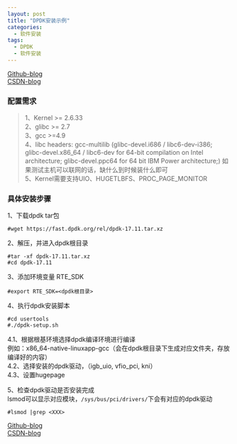 ```yaml
---
layout: post
title: "DPDK安装示例"
categories:
  - 软件安装
tags:
  - DPDK
  - 软件安装
---
```


[Github-blog](https://xftony.github.io/%E8%BD%AF%E4%BB%B6%E5%AE%89%E8%A3%85/2018/04/27/dpdk%E5%AE%89%E8%A3%85.html)      
[CSDN-blog](https://blog.csdn.net/xftony/article/details/80160195)    

### 配置需求   
>1、Kernel >= 2.6.33   
2、glibc >= 2.7   
3、gcc >=4.9   
4、libc headers:  gcc-multilib (glibc-devel.i686 / libc6-dev-i386; glibc-devel.x86_64 / libc6-dev for 64-bit compilation on Intel architecture; glibc-devel.ppc64 for 64 bit IBM Power architecture;) 如果测试主机可以联网的话，缺什么到时候装什么即可   
5、Kernel需要支持UIO、HUGETLBFS、PROC_PAGE_MONITOR   

### 具体安装步骤  
1、下载dpdk tar包     
 
	#wget https://fast.dpdk.org/rel/dpdk-17.11.tar.xz

2、解压，并进入dpdk根目录    
 
	#tar -xf dpdk-17.11.tar.xz
	#cd dpdk-17.11

3、添加环境变量 RTE_SDK  

	#export RTE_SDK=<dpdk根目录>

4、执行dpdk安装脚本  

	#cd usertools  
	#./dpdk-setup.sh  
4.1、根据根基环境选择dpdk编译环境进行编译   
例如：x86_64-native-linuxapp-gcc（会在dpdk根目录下生成对应文件夹，存放编译好的内容）  
4.2、选择安装的dpdk驱动，（igb_uio, vfio_pci,  kni）  
4.3、设置hugepage  

5、检查dpdk驱动是否安装完成  
lsmod可以显示对应模块，`/sys/bus/pci/drivers/`下会有对应的dpdk驱动

	#lsmod |grep <XXX>

[Github-blog](https://xftony.github.io/%E8%BD%AF%E4%BB%B6%E5%AE%89%E8%A3%85/2018/04/27/dpdk%E5%AE%89%E8%A3%85.html)      
[CSDN-blog](https://blog.csdn.net/xftony/article/details/80160195)    